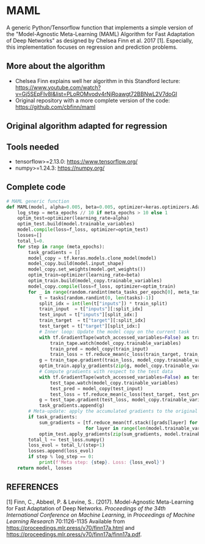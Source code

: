 # MAML
A generic Python/Tensorflow function that implements a simple version of the "Model-Agnostic Meta-Learning (MAML) Algorithm for Fast Adaptation of Deep Networks" as designed by Chelsea Finn et al. 2017 [1]. Especially, this implementation focuses on regression and prediction problems. 

## More about the algorithm
* Chelsea Finn explains well her algorithm in this Standford lecture: https://www.youtube.com/watch?v=Gj5SEpFIv8I&list=PLoROMvodv4rNjRoawgt72BBNwL2V7doGI
* Original repository with a more complete version of the code: https://github.com/cbfinn/maml

## Original algorithm adapted for regression


## Tools needed
* tensorflow>=2.13.0: https://www.tensorflow.org/
* numpy>=1.24.3: https://numpy.org/

## Complete code
```python
# MAML generic function
def MAML(model, alpha=0.005, beta=0.005, optimizer=keras.optimizers.Adam, c_loss=keras.losses.mse, f_loss=keras.losses.MeanSquaredError(), meta_epochs=100, meta_tasks_per_epoch=[10, 30],   train_split=0.2, tasks=[]):
    log_step = meta_epochs // 10 if meta_epochs > 10 else 1
    optim_test=optimizer(learning_rate=alpha)
    optim_test.build(model.trainable_variables)
    model.compile(loss=f_loss, optimizer=optim_test)
    losses=[]
    total_l=0.
    for step in range (meta_epochs):
        task_gradients = []
        model_copy = tf.keras.models.clone_model(model)
        model_copy.build(model.input_shape)
        model_copy.set_weights(model.get_weights())
        optim_train=optimizer(learning_rate=beta)
        optim_train.build(model_copy.trainable_variables)
        model_copy.compile(loss=f_loss, optimizer=optim_train)
        for _ in range(random.randint(meta_tasks_per_epoch[0], meta_tasks_per_epoch[1])):
            t = tasks[random.randint(0, len(tasks)-1)]
            split_idx = int(len(t["inputs"]) * train_split)
            train_input  = t["inputs"][:split_idx]
            test_input = t["inputs"][split_idx:]
            train_target  = t["target"][:split_idx]
            test_target = t["target"][split_idx:]
            # Inner loop: Update the model copy on the current task
            with tf.GradientTape(watch_accessed_variables=False) as train_tape:
                train_tape.watch(model_copy.trainable_variables)
                train_pred = model_copy(train_input)
                train_loss = tf.reduce_mean(c_loss(train_target, train_pred))
            g = train_tape.gradient(train_loss, model_copy.trainable_variables)
            optim_train.apply_gradients(zip(g, model_copy.trainable_variables))
            # Compute gradients with respect to the test data
            with tf.GradientTape(watch_accessed_variables=False) as test_tape:
                test_tape.watch(model_copy.trainable_variables)
                test_pred = model_copy(test_input)
                test_loss = tf.reduce_mean(c_loss(test_target, test_pred))
            g = test_tape.gradient(test_loss, model_copy.trainable_variables)
            task_gradients.append(g)
        # Meta-update: apply the accumulated gradients to the original model
        if task_gradients:
            sum_gradients = [tf.reduce_mean(tf.stack([grads[layer] for grads in task_gradients]), axis=0)
                             for layer in range(len(model.trainable_variables))]
            optim_test.apply_gradients(zip(sum_gradients, model.trainable_variables))
        total_l += test_loss.numpy()
        loss_evol = total_l/(step+1)
        losses.append(loss_evol)
        if step % log_step == 0:
            print(f'Meta step: {step}. Loss: {loss_evol}')
    return model, losses
```

## REFERENCES
[1] Finn, C., Abbeel, P. &amp; Levine, S.. (2017). Model-Agnostic Meta-Learning for Fast Adaptation of Deep Networks. <i>Proceedings of the 34th International Conference on Machine Learning</i>, in <i>Proceedings of Machine Learning Research</i> 70:1126-1135 Available from https://proceedings.mlr.press/v70/finn17a.html and https://proceedings.mlr.press/v70/finn17a/finn17a.pdf.
